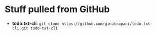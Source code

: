 # Stuff pulled from GitHub

* **todo.txt-cli**:       `git clone https://github.com/ginatrapani/todo.txt-cli.git todo-txt-cli`

